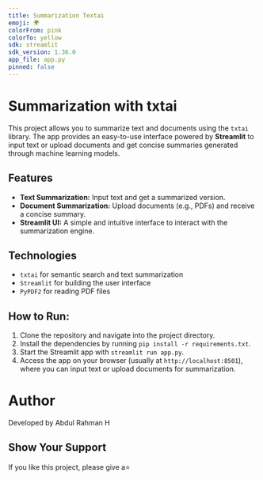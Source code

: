 ```yaml
---
title: Summarization Textai
emoji: 🌍
colorFrom: pink
colorTo: yellow
sdk: streamlit
sdk_version: 1.36.0
app_file: app.py
pinned: false
---
```


# Summarization with txtai

This project allows you to summarize text and documents using the `txtai` library. The app provides an easy-to-use interface powered by **Streamlit** to input text or upload documents and get concise summaries generated through machine learning models.

## Features
- **Text Summarization:** Input text and get a summarized version.
- **Document Summarization:** Upload documents (e.g., PDFs) and receive a concise summary.
- **Streamlit UI:** A simple and intuitive interface to interact with the summarization engine.

## Technologies
- `txtai` for semantic search and text summarization
- `Streamlit` for building the user interface
- `PyPDF2` for reading PDF files

## How to Run:

1. Clone the repository and navigate into the project directory.
2. Install the dependencies by running `pip install -r requirements.txt`.
3. Start the Streamlit app with `streamlit run app.py`.
4. Access the app on your browser (usually at `http://localhost:8501`), where you can input text or upload documents for summarization.

# Author
Developed by Abdul Rahman H

## Show Your Support
If you like this project, please give a⭐  

 
